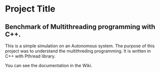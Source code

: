 # Project Title
## Benchmark of Multithreading programming with C++.


This is a simple simulation on an Autonomous system.
The purpose of this project was to understand the multithreding programming. It is written in C++ with Pthread library. 

You can see the documentation in the Wiki.





